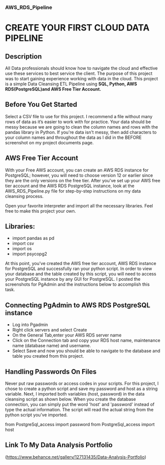 ### AWS_RDS_Pipeline
# CREATE YOUR FIRST CLOUD DATA PIPELINE

## Description

All Data professionals should know how to navigate the cloud and effective use these services to best service the client. The purpose of this project was to start gaining experience working with data in the cloud. This project is a simple Data Cleansing ETL Pipeline using **SQL, Python, AWS RDS(PostgreSQL)and AWS Free Tier Account.**

## Before You Get Started

Select a CSV file to use for this project. I recommend a file without many rows of data as it’s easier to work with for practice.  Your data should be messy because we are going to clean the column names and rows with the pandas library in Python. If you're data isn't messy, then add characters to your column names and throughout the data as I did in the BEFORE screenshot on my project documents page.

## AWS Free Tier Account

With your Free AWS account, you can create an AWS RDS instance for PostgreSQL; however, you will need to choose version 12 or earlier since they are the only versions on the free tier. After you've set up your AWS free tier account and the AWS RDS PostgreSQL instance, look at the AWS_RDS_Pipeline.py file for step-by-step instructions on my data cleansing process. 

Open your favorite interpreter and import all the necessary libraries. Feel free to make this project your own.

## Libraries:

- import pandas as pd
- import csv
- import os
- import psycopg2


At this point, you've created the AWS free tier account, AWS RDS instance for PostgreSQL and successfully ran your python script.
In order to view your database and the table created by this script, you will need to access your PostgreSQL instance by any GUI for PostgreSQL. I posted the screenshots for PgAdmin and the instructions below to accomplish this task.

## Connecting PgAdmin to AWS RDS PostgreSQL instance
- Log into Pgadmin
- Right click servers and select Create
- On the General Tab,enter your AWS RDS server name
- Click on the Connection tab and copy your RDS host name, maintenance name (database name) and username. 
- Select Save and now you should be able to navigate to the database and table you created from this project.



## Handling Passwords On Files
Never put raw passwords or access codes in your scripts. For this project, I chose to create a python script and save my password and host as a string variable.
Next, I imported both variables (host, password) in the data cleansing script as shown below.  When you create the database connection, you can simply put the word 'host' and 'password' instead of type the actual information.  The script will read the actual string from the python script you've imported.  


from PostgreSql_access import password
from PostgreSql_access import host


## Link To My Data Analysis Portfolio
(https://www.behance.net/gallery/127131435/Data-Analysis-Portfolio)
